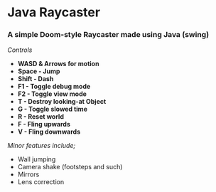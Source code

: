 # Java Raycaster
### A simple Doom-style Raycaster made using Java (swing)

*Controls*
 * **WASD & Arrows for motion**
 * **Space - Jump**
 * **Shift - Dash**
 * **F1 - Toggle debug mode**
 * **F2 - Toggle view mode**
 * **T - Destroy looking-at Object**
 * **G - Toggle slowed time**
 * **R - Reset world**
 * **F - Fling upwards**
 * **V - Fling downwards**

*Minor features include;*
 - Wall jumping
 - Camera shake (footsteps and such)
 - Mirrors
 - Lens correction